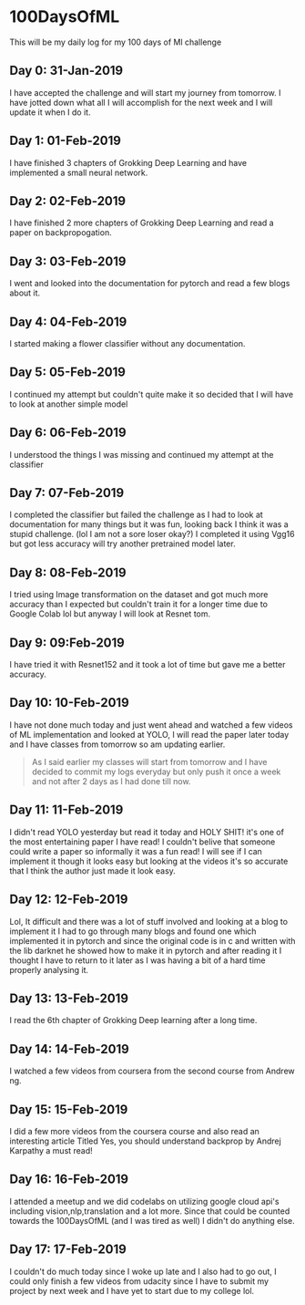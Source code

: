 # 100DaysOfML
This will be my daily log for my 100 days of Ml challenge

## Day 0:  31-Jan-2019
I have accepted the challenge and will start my journey from tomorrow.
I have jotted down what all I will accomplish  for the next week and I will update it when I do it.

## Day 1:  01-Feb-2019
I have finished 3 chapters of Grokking Deep Learning and have implemented a small neural network.

## Day 2:  02-Feb-2019
I have finished 2 more chapters of Grokking Deep Learning and read a paper on backpropogation.

## Day 3: 03-Feb-2019
I went and looked into the documentation for pytorch and read a few blogs about it.

## Day 4: 04-Feb-2019
I started making a flower classifier without any documentation.

## Day 5: 05-Feb-2019
I continued my attempt but couldn't quite make it so decided that I will have to look at another simple model

## Day 6: 06-Feb-2019
I understood the things I was missing and continued my attempt at the classifier

## Day 7: 07-Feb-2019
I completed the classifier but failed the challenge as I had to look at documentation for many things but it was fun, looking back I think it was a stupid challenge. (lol I am not a sore loser okay?)
I completed it using Vgg16 but got less accuracy will try another pretrained model later.

## Day 8: 08-Feb-2019
I tried using Image transformation on the dataset and got much more accuracy than I expected but couldn't train it for a longer time due to Google Colab lol but anyway I will look at Resnet tom.

## Day 9: 09:Feb-2019
I have tried it with Resnet152 and it took a lot of time but gave me a better accuracy.

## Day 10: 10-Feb-2019
I have not done much today and just went ahead and watched a few videos of ML implementation and looked at YOLO,
I will read the paper later today and I have classes from tomorrow so am updating earlier.

> As I said earlier my classes will start from tomorrow and I have decided to commit my logs everyday but only push it
> once a week and not after 2 days as I had done till now.

## Day 11: 11-Feb-2019
I didn't read YOLO yesterday but read it today and HOLY SHIT! it's one of the most entertaining paper I have read!
I couldn't belive that someone could write a paper so informally it was a fun read! I will see if I can implement it
though it looks easy but looking at the videos it's so accurate that I think the author just made it look easy.

## Day 12: 12-Feb-2019
Lol, It difficult and there was a lot of stuff involved and looking at a blog to implement it I had to go through
many blogs and found one which implemented it in pytorch and since the original code is in c and written with the lib darknet
he showed how to make it in pytorch and after reading it I thought I have to return to it later as I was having a bit of a hard time properly analysing it.

## Day 13: 13-Feb-2019
I read the 6th chapter of Grokking Deep learning after a long time.

## Day 14: 14-Feb-2019
I watched a few videos from coursera from the second course from Andrew ng.

## Day 15: 15-Feb-2019
I did a few more videos from the coursera course and also read an interesting article Titled Yes, you should understand backprop by Andrej Karpathy a must read!

## Day 16: 16-Feb-2019
I attended a meetup and we did codelabs on utilizing google cloud api's including vision,nlp,translation and a lot more. Since that could be counted towards the 100DaysOfML (and I was tired as well) I didn't do anything else.

## Day 17: 17-Feb-2019
I couldn't do much today since I woke up late and I also had to go out, I could only finish a few videos from udacity since I have to submit my project by next week and I have yet to start due to my college lol.
